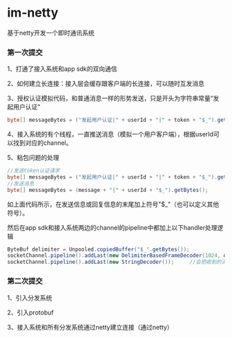 # im-netty
基于netty开发一个即时通讯系统

### 第一次提交

1、打通了接入系统和app sdk的双向通信

2、如何建立长连接：接入层会缓存跟客户端的长连接，可以随时互发消息

3、授权认证模拟代码，和普通消息一样的形势发送，只是开头为字符串常量“发起用户认证”

```java
byte[] messageBytes = ("发起用户认证|" + userId + "|" + token + "$_").getBytes();
```

4、接入系统的有个线程，一直推送消息（模拟一个用户客户端），根据userId可以找到对应的channel。

5、粘包问题的处理

```java
//发送token认证请求
byte[] messageBytes = ("发起用户认证|" + userId + "|" + token + "$_").getBytes();
//发送消息
byte[] messageBytes = (message + "|" + userId + "$_").getBytes();
```

如上面代码所示，在发送信息或回复信息的末尾加上符号"$_"（也可以定义其他符号）。

然后在app sdk和接入系统两边的channel的pipeline中都加上以下handler处理逻辑

```java
ByteBuf delimiter = Unpooled.copiedBuffer("$_".getBytes());
socketChannel.pipeline().addLast(new DelimiterBasedFrameDecoder(1024, delimiter));
socketChannel.pipeline().addLast(new StringDecoder());     //会把收到的消息直接转为String，而不是ByteBuf
```

### 第二次提交

1、引入分发系统

2、引入protobuf

3、接入系统和所有分发系统通过netty建立连接（通过netty）
